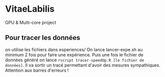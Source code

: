 # VitaeLabilis
GPU &amp; Multi-core project


## Pour tracer les données

on utilise les fichiers dans esperiences/
On lance lancer-expe.sh au minimum 2 fois pour faire une expérience.
Puis une fois le fichier de données généré on lance `rscript tracer-speedUp.R [le fichier de données]`.
Il va sortir un tracé permettant d'avoir des mesures sympathiques. Attention aux barres d'erreurs !

